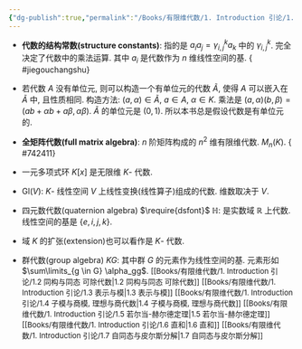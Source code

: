```yaml
---
{"dg-publish":true,"permalink":"/Books/有限维代数/1. Introduction 引论/1.1 基本概念/","dgPassFrontmatter":true,"created":"2024-08-07T13:26:23.093+08:00","updated":"2024-08-13T19:36:37.034+08:00"}
---
```


+ **代数的结构常数(structure constants)**: 指的是 $a_ia_j=\gamma^k_{i,j}a_k$ 中的 $\gamma^k_{i,j}$. 完全决定了代数中的乘法运算. 其中 $a_i$ 是代数作为 $n$ 维线性空间的基.
{ #jiegouchangshu}


+ 若代数 $A$ 没有单位元, 则可以构造一个有单位元的代数 $\widetilde{A}$, 使得 $A$ 可以嵌入在 $\widetilde{A}$ 中, 且性质相同. 构造方法: $(a,\alpha) \in \widetilde{A},\ a\in A,\ \alpha \in K$. 乘法是 $(a,\alpha)(b,\beta)=(ab+\alpha b+a\beta,\alpha\beta)$.  $\widetilde{A}$ 的单位元是 $(0,1)$. 所以本书总是假设代数是有单位元的.

+ **全矩阵代数(full matrix algebra)**:  $n$ 阶矩阵构成的 $n^2$ 维有限维代数.  $M_n(K)$.
{ #742411}

+ 一元多项式环 $K[x]$ 是无限维 $K$- 代数.
+  $\mathrm{Gl}(V)$: $K$- 线性空间 $V$ 上线性变换(线性算子)组成的代数. 维数取决于 $V$.
+ 四元数代数(quaternion algebra)  $\require{dsfont}$ $\mathds{H}$: 是实数域 $\mathbb{R}$ 上代数. 线性空间的基是 $\{ e,i,j,k \}$.
+ 域 $K$ 的扩张(extension)也可以看作是 $K$- 代数.
+ 群代数(group algebra)  $KG$: 其中群 $G$ 的元素作为线性空间的基. 元素形如 $\sum\limits_{g \in G} \alpha_gg$.
<font size="2">[[Books/有限维代数/1. Introduction 引论/1.2 同构与同态 可除代数\|1.2 同构与同态 可除代数]]</font>
<font size="2">[[Books/有限维代数/1. Introduction 引论/1.3 表示与模\|1.3 表示与模]]</font>
<font size="2">[[Books/有限维代数/1. Introduction 引论/1.4 子模与商模, 理想与商代数\|1.4 子模与商模, 理想与商代数]]</font>
<font size="2">[[Books/有限维代数/1. Introduction 引论/1.5 若尔当-赫尔德定理\|1.5 若尔当-赫尔德定理]]</font>
<font size="2">[[Books/有限维代数/1. Introduction 引论/1.6 直和\|1.6 直和]]</font>
<font size="2">[[Books/有限维代数/1. Introduction 引论/1.7 自同态与皮尔斯分解\|1.7 自同态与皮尔斯分解]]</font>